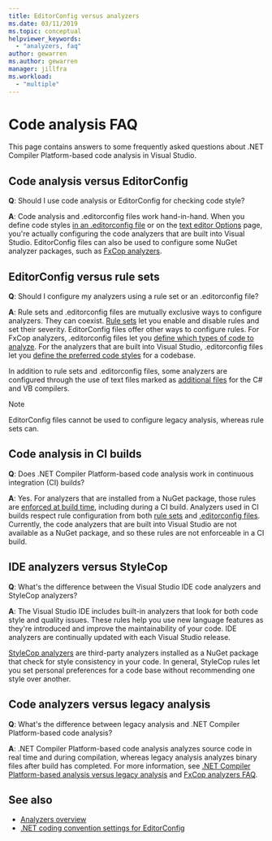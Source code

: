 ```yaml
---
title: EditorConfig versus analyzers
ms.date: 03/11/2019
ms.topic: conceptual
helpviewer_keywords:
  - "analyzers, faq"
author: gewarren
ms.author: gewarren
manager: jillfra
ms.workload:
  - "multiple"
---
```

# Code analysis FAQ

This page contains answers to some frequently asked questions about .NET Compiler Platform-based code analysis in Visual Studio.

## Code analysis versus EditorConfig

**Q**: Should I use code analysis or EditorConfig for checking code style?

**A**: Code analysis and .editorconfig files work hand-in-hand. When you define code styles [in an .editorconfig file](../ide/editorconfig-code-style-settings-reference.md) or on the [text editor Options](../ide/code-styles-and-code-cleanup.md) page, you're actually configuring the code analyzers that are built into Visual Studio. EditorConfig files can also be used to configure some NuGet analyzer packages, such as [FxCop analyzers](configure-fxcop-analyzers.md).

## EditorConfig versus rule sets

**Q**: Should I configure my analyzers using a rule set or an .editorconfig file?

**A**: Rule sets and .editorconfig files are mutually exclusive ways to configure analyzers. They can coexist. [Rule sets](analyzer-rule-sets.md) let you enable and disable rules and set their severity. EditorConfig files offer other ways to configure rules. For FxCop analyzers, .editorconfig files let you [define which types of code to analyze](fxcop-analyzer-options.md). For the analyzers that are built into Visual Studio, .editorconfig files let you [define the preferred code styles](../ide/editorconfig-code-style-settings-reference.md) for a codebase.

In addition to rule sets and .editorconfig files, some analyzers are configured through the use of text files marked as [additional files](../ide/build-actions.md#build-action-values) for the C# and VB compilers.

> [!NOTE]
> EditorConfig files cannot be used to configure legacy analysis, whereas rule sets can.

## Code analysis in CI builds

**Q**: Does .NET Compiler Platform-based code analysis work in continuous integration (CI) builds?

**A**: Yes. For analyzers that are installed from a NuGet package, those rules are [enforced at build time](roslyn-analyzers-overview.md#build-errors), including during a CI build. Analyzers used in CI builds respect rule configuration from both [rule sets](analyzer-rule-sets.md) and [.editorconfig files](configure-fxcop-analyzers.md). Currently, the code analyzers that are built into Visual Studio are not available as a NuGet package, and so these rules are not enforceable in a CI build.

## IDE analyzers versus StyleCop

**Q**: What's the difference between the Visual Studio IDE code analyzers and StyleCop analyzers?

**A**: The Visual Studio IDE includes built-in analyzers that look for both code style and quality issues. These rules help you use new language features as they're introduced and improve the maintainability of your code. IDE analyzers are continually updated with each Visual Studio release.

[StyleCop analyzers](https://github.com/DotNetAnalyzers/StyleCopAnalyzers) are third-party analyzers installed as a NuGet package that check for style consistency in your code. In general, StyleCop rules let you set personal preferences for a code base without recommending one style over another.

## Code analyzers versus legacy analysis

**Q**: What's the difference between legacy analysis and .NET Compiler Platform-based code analysis?

**A**: .NET Compiler Platform-based code analysis analyzes source code in real time and during compilation, whereas legacy analysis analyzes binary files after build has completed. For more information, see [.NET Compiler Platform-based analysis versus legacy analysis](roslyn-analyzers-overview.md#net-compiler-platform-based-analysis-versus-legacy-analysis) and [FxCop analyzers FAQ](fxcop-analyzers-faq.md).

## See also

- [Analyzers overview](roslyn-analyzers-overview.md)
- [.NET coding convention settings for EditorConfig](../ide/editorconfig-code-style-settings-reference.md)